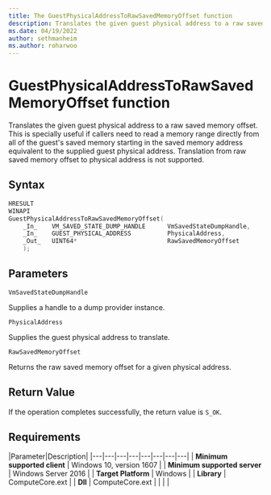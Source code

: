 ```yaml
---
title: The GuestPhysicalAddressToRawSavedMemoryOffset function
description: Translates the given guest physical address to a raw saved memory offset.
ms.date: 04/19/2022
author: sethmanheim
ms.author: roharwoo
---
```


# GuestPhysicalAddressToRawSavedMemoryOffset function

Translates the given guest physical address to a raw saved memory offset. This is specially useful if callers need to read a memory range directly from all of the guest's saved memory starting in the saved memory address equivalent to the supplied guest physical address. Translation from raw saved memory offset to physical address is not supported.

## Syntax

```C
HRESULT
WINAPI
GuestPhysicalAddressToRawSavedMemoryOffset(
    _In_    VM_SAVED_STATE_DUMP_HANDLE      VmSavedStateDumpHandle,
    _In_    GUEST_PHYSICAL_ADDRESS          PhysicalAddress,
    _Out_   UINT64*                         RawSavedMemoryOffset
    );
```

## Parameters

`VmSavedStateDumpHandle`

Supplies a handle to a dump provider instance.

`PhysicalAddress`

Supplies the guest physical address to translate.

`RawSavedMemoryOffset`

Returns the raw saved memory offset for a given physical address.

## Return Value

If the operation completes successfully, the return value is `S_OK`.

## Requirements

|Parameter|Description|
|---|---|---|---|---|---|---|---|
| **Minimum supported client** | Windows 10, version 1607 |
| **Minimum supported server** | Windows Server 2016 |
| **Target Platform** | Windows |
| **Library** | ComputeCore.ext |
| **Dll** | ComputeCore.ext |
|    |    |

